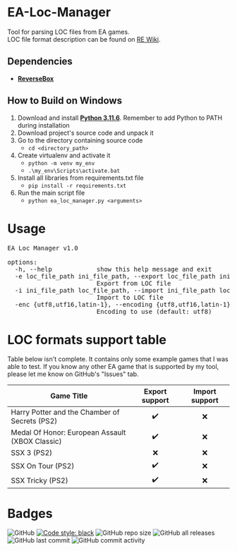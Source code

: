 # EA-Loc-Manager
Tool for parsing LOC files from EA games.<br>
LOC file format description can be found on [RE Wiki](https://rewiki.miraheze.org/wiki/EA_Games_LOC).

## Dependencies

* **[ReverseBox](https://github.com/bartlomiejduda/ReverseBox)**


## How to Build on Windows

1. Download and install  **[Python 3.11.6](https://www.python.org/downloads/release/python-3116/)**. Remember to add Python to PATH during installation
2. Download project's source code and unpack it
3. Go to the directory containing source code
   - ```cd <directory_path>```
4. Create virtualenv and activate it
   - ```python -m venv my_env```
   - ```.\my_env\Scripts\activate.bat```
5. Install all libraries from requirements.txt file
   - ```pip install -r requirements.txt```
6. Run the main script file
   - ```python ea_loc_manager.py <arguments>```
   
   
# Usage

<pre>
EA Loc Manager v1.0

options:
  -h, --help            show this help message and exit
  -e loc_file_path ini_file_path, --export loc_file_path ini_file_path
                        Export from LOC file
  -i ini_file_path loc_file_path, --import ini_file_path loc_file_path
                        Import to LOC file
  -enc {utf8,utf16,latin-1}, --encoding {utf8,utf16,latin-1}
                        Encoding to use (default: utf8)
</pre>


# LOC formats support table

Table below isn't complete. It contains only some example games that I was able to test.
If you know any other EA game that is supported by my tool, please let me know on GitHub's
"Issues" tab.

| Game Title                                      | Export support      | Import support     |
|-------------------------------------------------|---------------------|--------------------|
| Harry Potter and the Chamber of Secrets (PS2)   | <center>✔️</center> | <center>❌</center> |
| Medal Of Honor: European Assault (XBOX Classic) | <center>✔️</center> | <center>❌</center> |
| SSX 3 (PS2)                                     | <center>❌</center>  | <center>❌</center> |
| SSX On Tour (PS2)                               | <center>✔️</center> | <center>❌</center> |
| SSX Tricky (PS2)                                | <center>✔️</center> | <center>❌</center> |


# Badges
![GitHub](https://img.shields.io/github/license/bartlomiejduda/EA-Loc-Manager?style=plastic)
[![Code style: black](https://img.shields.io/badge/code%20style-black-000000.svg)](https://github.com/psf/black)
![GitHub repo size](https://img.shields.io/github/repo-size/bartlomiejduda/EA-Loc-Manager?style=plastic)
![GitHub all releases](https://img.shields.io/github/downloads/bartlomiejduda/EA-Loc-Manager/total)
![GitHub last commit](https://img.shields.io/github/last-commit/bartlomiejduda/EA-Loc-Manager?style=plastic)
![GitHub commit activity](https://img.shields.io/github/commit-activity/y/bartlomiejduda/EA-Loc-Manager?style=plastic)
